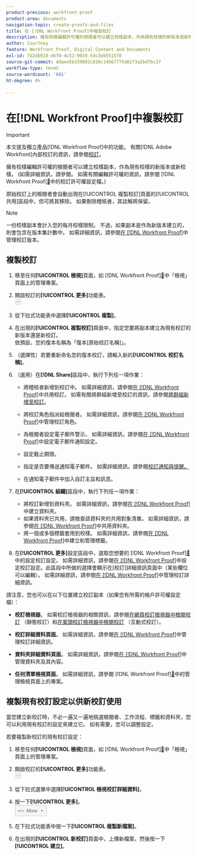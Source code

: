 ```yaml
---
product-previous: workfront-proof
product-area: documents
navigation-topic: create-proofs-and-files
title: 在 [!DNL Workfront Proof]中複製校訂
description: 擁有校樣編輯許可權的檢閱者可以建立校樣副本，作為現有校樣的新版本或新校樣。 (如需詳細資訊，請參閱。 如需編輯許可權的相關資訊，請參閱Workfront Proof中的校訂許可權設定檔。)
author: Courtney
feature: Workfront Proof, Digital Content and Documents
exl-id: 7d2db918-ebf0-4c52-9039-54c3eb5515f0
source-git-commit: ddaee5b339982c826c14b67775d81f3a2bd7bc37
workflow-type: tm+mt
source-wordcount: '681'
ht-degree: 0%

---
```


# 在[!DNL Workfront Proof]中複製校訂

>[!IMPORTANT]
>
>本文提及獨立產品[!DNL Workfront Proof]中的功能。 有關[!DNL Adobe Workfront]內部校訂的資訊，請參閱[校訂](../../../review-and-approve-work/proofing/proofing.md)。

擁有校樣編輯許可權的檢閱者可以建立校樣副本，作為現有校樣的新版本或新校樣。 (如需詳細資訊，請參閱。 如需有關編輯許可權的資訊，請參閱 [!DNL Workfront Proof][&#128279;](../../../workfront-proof/wp-acct-admin/account-settings/proof-perm-profiles-in-wp.md)中的校訂許可權設定檔。)

原始校訂上的檢閱者會自動出現在[!UICONTROL 複製校訂]頁面的[!UICONTROL 共用]區段中，但可將其移除。 如果刪除稽核者，其註解將保留。

>[!NOTE]
>
>一份校樣副本會計入您的每月校樣限制。 不過，如果副本是作為新版本建立的，則會包含在版本集計數中。 如需詳細資訊，請參閱[在 [!DNL Workfront Proof]](../../../workfront-proof/wp-work-proofsfiles/manage-your-work/manage-proof-versions.md)中管理校訂版本。

## 複製校訂

1. 移至任何&#x200B;**[!UICONTROL 檢視]**&#x200B;頁面，如 [!DNL Workfront Proof][&#128279;](../../../workfront-proof/wp-work-proofsfiles/manage-your-work/manage-items-on-views-page.md)中「檢視」頁面上的管理專案。

1. 開啟校訂的&#x200B;**[!UICONTROL 更多]**&#x200B;功能表。\
   ![更多功能表](assets/more-button-small.png)

1. 從下拉式功能表中選擇&#x200B;**[!UICONTROL 複製]**。
1. 在出現的&#x200B;**[!UICONTROL 複製校訂]**&#x200B;頁面中，指定您要將副本建立為現有校訂的新版本還是新校訂。\
   依預設，您的復本名稱為「復本[原始校訂名稱]」。

1. （選擇性）若要重新命名您的復本校訂，請輸入新的&#x200B;**[!UICONTROL 校訂名稱]**。
1. （選用）在&#x200B;**[!DNL Share]**&#x200B;區段中，執行下列任一項作業：

   * 將稽核者新增到校訂中。 如需詳細資訊，請參閱[在 [!DNL Workfront Proof]](../../../workfront-proof/wp-work-proofsfiles/share-proofs-and-files/share-proof.md)中共用校訂。 如需有關將群組新增至校訂的資訊，請參閱[將群組新增至校訂](../../../workfront-proof/wp-mnguserscontacts/groups/add-groups.md)。

   * 將校訂角色指派給檢閱者。 如需詳細資訊，請參閱[在 [!DNL Workfront Proof]](../../../workfront-proof/wp-work-proofsfiles/share-proofs-and-files/manage-proof-roles.md)中管理校訂角色。
   * 為檢閱者設定電子郵件警示。 如需詳細資訊，請參閱[在 [!DNL Workfront Proof]](../../../workfront-proof/wp-emailsntfctns/email-alerts/config-email-notification-settings-wp.md)中設定電子郵件通知設定。
   * 設定截止期限。
   * 指定是否要傳送通知電子郵件。 如需詳細資訊，請參閱[校訂通知與提醒。](https://support.workfront.com/hc/en-us/sections/115000920788-Proof-notifications-and-reminders)
   * 在通知電子郵件中加入自訂主旨和訊息。

1. 在&#x200B;**[!UICONTROL 組織]**&#x200B;區段中，執行下列任一項作業：

   * 將校訂新增到資料夾。 如需詳細資訊，請參閱[在 [!DNL Workfront Proof]](../../../workfront-proof/wp-work-proofsfiles/organize-your-work/create-folders.md)中建立資料夾。
   * 如果資料夾已共用，請檢查該資料夾的共用對象清單。 如需詳細資訊，請參閱[在 [!DNL Workfront Proof]](../../../workfront-proof/wp-work-proofsfiles/organize-your-work/share-folders.md)中共用資料夾。
   * 將一個或多個標籤套用到校樣。 如需詳細資訊，請參閱[在 [!DNL Workfront Proof]](../../../workfront-proof/wp-work-proofsfiles/organize-your-work/create-and-manage-tags.md)中建立和管理標籤。

1. 在&#x200B;**[!UICONTROL 更多]**&#x200B;設定區段中，選取您想要的 [!DNL Workfront Proof][&#128279;](../../../workfront-proof/wp-work-proofsfiles/manage-your-work/configure-proof-settings.md)中的設定校訂設定。 如需詳細資訊，請參閱[在 [!DNL Workfront Proof]](../../../workfront-proof/wp-work-proofsfiles/manage-your-work/configure-proof-settings.md)中設定校訂設定。此區段中所做的選擇會顯示在[校訂]詳細資訊頁面中（某些欄位可以編輯）。 如需詳細資訊，請參閱[在 [!DNL Workfront Proof]](../../../workfront-proof/wp-work-proofsfiles/manage-your-work/manage-proof-details.md)中管理校訂詳細資訊。

請注意，您也可以在以下位置建立校訂副本（如果您有所需的帳戶許可權設定檔）：

* **校訂檢視器**。 如需校訂檢視器的相關資訊，請參閱[在網頁校訂檢視器中檢閱校訂](https://support.workfront.com/hc/en-us/sections/115000275214-Reviewing-Proofs-in-the-Web-Proofing-Viewer) （靜態校訂）和[在案頭校訂檢視器中檢閱校訂](https://support.workfront.com/hc/en-us/sections/360000686434-Reviewing-Proofs-in-the-Desktop-Proofing-Viewer) （互動式校訂）。

* **校訂詳細資料頁面**。 如需詳細資訊，請參閱[在 [!DNL Workfront Proof]](../../../workfront-proof/wp-work-proofsfiles/manage-your-work/manage-proof-details.md)中管理校訂詳細資訊。

* **資料夾詳細資料頁面**。 如需詳細資訊，請參閱[在 [!DNL Workfront Proof]](../../../workfront-proof/wp-work-proofsfiles/organize-your-work/manage-folders-and-contents.md)中管理資料夾及其內容。

* **任何清單檢視頁面**。 如需詳細資訊，請參閱 [!DNL Workfront Proof][&#128279;](../../../workfront-proof/wp-work-proofsfiles/manage-your-work/manage-items-on-views-page.md)中的管理檢視頁面上的專案。

## 複製現有校訂設定以供新校訂使用

當您建立新校訂時，不必一遍又一遍地挑選檢閱者、工作流程、標籤和資料夾，您可以利用現有校訂的設定來建立它。 如有需要，您可以調整設定。

若要複製新校訂的現有校訂設定：

1. 移至任何&#x200B;**[!UICONTROL 檢視]**&#x200B;頁面，如 [!DNL Workfront Proof][&#128279;](../../../workfront-proof/wp-work-proofsfiles/manage-your-work/manage-items-on-views-page.md)中「檢視」頁面上的管理專案。

1. 開啟校訂的&#x200B;**[!UICONTROL 更多]**&#x200B;功能表。\
   ![更多功能表](assets/more-button-small.png)

1. 從下拉式選單中選擇&#x200B;**[!UICONTROL 檢視校訂詳細資料]**。
1. 按一下&#x200B;**[!UICONTROL 更多]**。\
   ![More_button_text_version.png](assets/more-button-text-version.png)

1. 在下拉式功能表中按一下&#x200B;**[!UICONTROL 複製新檔案]**。
1. 在出現的&#x200B;**[!UICONTROL 新校訂]**&#x200B;頁面中，上傳新檔案，然後按一下&#x200B;**[!UICONTROL 建立]**。
